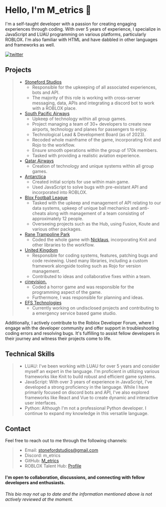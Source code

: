 # Hello, I'm M_etrics 👋

I'm a self-taught developer with a passion for creating engaging experiences through coding. With over 5 years of experience, I specialize in JavaScript and LUAU programming on various platforms, particularly ROBLOX. I'm also familiar with HTML and have dabbled in other languages and frameworks as well.

[![twitter](https://img.shields.io/badge/twitter-1DA1F2?style=for-the-badge&logo=twitter&logoColor=white)](https://twitter.com/m_etrics)


## Projects

> - [Stoneford Studios](mailto:stonefordstudios@gmail.com)
>   - Responsible for the upkeeping of all associated experiences, bots and API.
>   - The majority of this role is working with cross-server messaging, data, APIs and integrating a discord bot to work with a ROBLOX place.
> - [South Pacific Airways](https://discord.gg/southpacific)
>   - Upkeep of technology within all group games.
>   - Project managing a team of 30+ developers to create new airports, technology and planes for passengers to enjoy.
>   - Technological Lead & Development Board (as of 2023).
>   - Recoded whole mainframe of the game, incorporating Knit and Rojo to the workflow.
>   - Ensure smooth operations within the group of 170k members.
>   - Tasked with providing a realistic aviation experience.
> - [Qatar Airways](https://discord.gg/qataraw)
>   - Creation of technology and unique systems within all group games.
> - [Antarctica](https://discord.gg/aXWPXUUM9z)
>   - Created initial scripts for use within main game.
>   - Used JavaScript to solve bugs with pre-existant API and incorporated into ROBLOX.
> - [Blox Football League](mailto:stonefordstudios@gmail.com)
>   - Tasked with the upkeep and management of API relating to our data systems, upkeep of unique ball mechanics and anti-cheats along with management of a team consisting of approximately 12 people.
>   - Overseeing projects such as the Hub, using Fusion, Koute and various other packages.
> - [Rane Trampoline Park](https://www.roblox.com/groups/16192334/Rane-Trampoline-Park)
>   - Coded the whole game with [Nicklaus](https://github.com/Nicklaus-s), incorporating Knit and other libraries to the workflow.
> - [United Kingdom](https://www.roblox.com/groups/541807/UK-United-Kingdom#!/about)
>   - Responsible for coding systems, features, patching bugs and code reviewing. Used many libraries, including a custom framework alongside tooling such as Rojo for version management.
>   - Contributed to ideas and collaborative fixes within a team. 
> - [cinevision.](https://www.roblox.com/groups/15338355/cinevision#!/about)
>   - Coded a horror game and was responsible for the programming aspect of the game.
>   - Furthermore, I was responsible for planning and ideas.
> - [EFS Technologies](https://www.roblox.com/groups/11123044/EFS-Technology#!/about)
>   - Currently working on undisclosed projects and contributing to a emergency service based game studio.

Additionally, I actively contribute to the Roblox Developer Forum, where I engage with the developer community and offer support in troubleshooting coding errors and resolving bugs. It's fulfilling to assist fellow developers in their journey and witness their projects come to life.

## Technical Skills

> - LUAU: I've been working with LUAU for over 5 years and consider myself an expert in the language. I'm proficient in utilizing various frameworks like Knit to build robust and efficient game systems.
> - JavaScript: With over 3 years of experience in JavaScript, I've developed a strong proficiency in the language. While I have primarily focused on discord bots and API, I've also explored frameworks like React and Vue to create dynamic and interactive user interfaces.
> - Python: Although I'm not a professional Python developer. I continue to expand my knowledge in this versatile language.

## Contact

Feel free to reach out to me through the following channels:

> - Email: stonefordstudios@gmail.com
> - Discord: m_etrics
> - GitHub: [M_etrics](https://github.com/metricsrbx)
> - ROBLOX Talent Hub: [Profile](https://talent.roblox.com/creators/1614394440)

#### I'm open to collaboration, discussions, and connecting with fellow developers and enthusiasts. 
 ###### This bio may not up to date and the information mentioned above is not actively reviewed at the moment.

